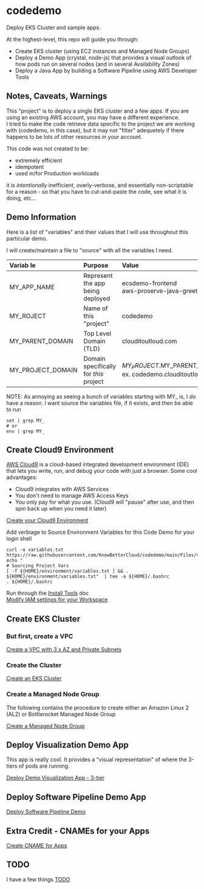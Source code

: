 # codedemo
Deploy EKS Cluster and sample apps.

At the highest-level, this repo will guide you through:

* Create EKS cluster (using EC2 instances and Managed Node Groups)
* Deploy a Demo App (crystal, node-js) that provides a visual outlook of how pods run on several nodes (and in several Availability Zones)
* Deploy a Java App by building a Software Pipeline using AWS Developer Tools

## Notes, Caveats, Warnings
This "project" is to deploy a single EKS cluster and a few apps.  If you are using an existing AWS account, you may have a different experience.  
I tried to make the code retrieve data specific to the project we are working with (codedemo, in this case), but it may not "filter" adequetely 
if there happens to be lots of other resources in your account.

This code was not created to be:

* extremely efficient
* idempotent
* used in/for Production workloads

it is *intentionally* inefficient, overly-verbose, and essentially non-scriptable for a reason - so that you have to cut-and-paste the code, see what it is doing, etc...

## Demo Information
Here is a list of "variables" and their values that I will use throughout this particular demo.

I will create/maintain a file to "source" with all the variables I need.

| Variab le         | Purpose                                | Value                   | 
|:------------------|:---------------------------------------|:------|
| MY_APP_NAME       | Represent the app being deployed       | ecsdemo-frontend <BR> aws-proserve-java-greeting-dev |
| MY_ROJECT         | Name of this "project"                 | codedemo |
| MY_PARENT_DOMAIN  | Top Level Domain (TLD)                 | clouditoutloud.com |
| MY_PROJECT_DOMAIN | Domain specifically for *this* project | $MY_PROJECT.$MY_PARENT_DOMAIN <br> ex. codedemo.clouditoutloud.com |

NOTE:  As annoying as seeing a bunch of variables starting with MY_ is, I *do* have a reason.  I want source the variables file, if it exists, and then be able to run 
```
set | grep MY_
# or
env | grep MY_
```

## Create Cloud9 Environment
[AWS Cloud9](https://aws.amazon.com/cloud9/) is a cloud-based integrated development environment (IDE) that lets you write, run, and debug your code with just a browser. 
Some cool advantages:
* Cloud9 integrates with AWS Services
* You don't need to manage AWS Access Keys
* You only pay for what you use. (Cloud9 will "pause" after use, and then spin back up when you need it later)

[Create your Cloud9 Environment](Create_Cloud9_Environment.md)  

Add verbiage to Source Environment Variables for this Code Demo for your login shell
``` 
curl -o variables.txt https://raw.githubusercontent.com/KnowBetterCloud/codedemo/main/Files/variables.txt
echo "
# Sourcing Project Vars
[ -f ${HOME}/environment/variables.txt ] && . ${HOME}/environment/variables.txt"  | tee -a ${HOME}/.bashrc
. ${HOME}/.bashrc
```

Run through the [Install Tools](Install_Tools.md) doc  
[Modify IAM settings for your Workspace](./Modify_IAM_Settings.md)

## Create EKS Cluster

### But first, create a VPC
[Create a VPC with 3 x AZ and Private Subnets](./Create_3AZ-VPC_Private_Subnets.md)

### Create the Cluster

[Create an EKS Cluster](./Create_EKS_Cluster.md)

### Create a Managed Node Group
The following contains the procedure to create either an Amazon Linux 2 (AL2) or Bottlerocket Managed Node Group

[Create a Managed Node Group](./Create_Managed_NodeGroup.md)

## Deploy Visualization Demo App
This app is really cool.  It provides a "visual representation" of where the 3-tiers of pods are running.

[Deploy Demo Visualization App - 3-tier](./Deploy_Demo_Visualization_App.md)

## Deploy Software Pipeline Demo App
[Deploy Software Pipeline Demo](./Deploy_Software_Pipeline.md)

## Extra Credit - CNAMEs for your Apps
[Create CNAME for Apps](./Create_CNAMES.md)

## TODO
I have a few things [TODO](./TODO.md)

